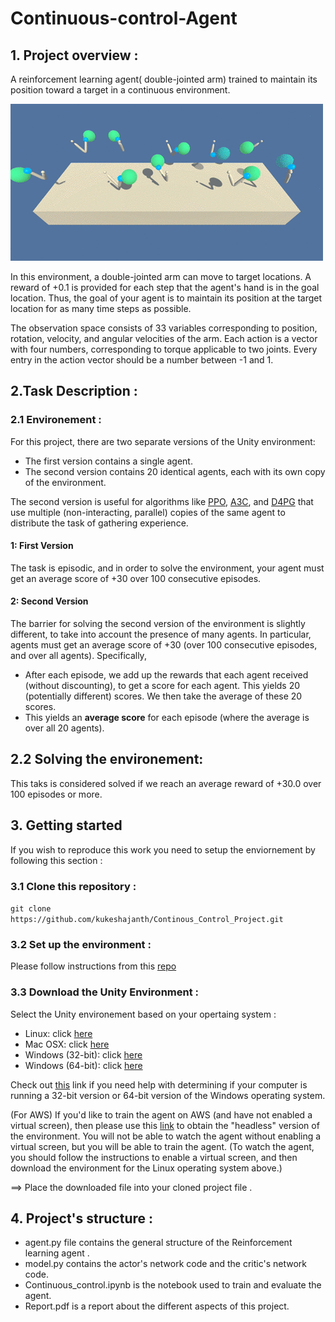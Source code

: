 # Continuous-control-Agent

## 1. Project overview : 
A reinforcement learning agent( double-jointed arm) trained to maintain its position toward a target in a continuous environment.

<img src ="reacher.gif"/>

In this environment, a double-jointed arm can move to target locations. A reward of +0.1 is provided for each step that the agent's hand is in the goal location. Thus, the goal of your agent is to maintain its position at the target location for as many time steps as possible.

The observation space consists of 33 variables corresponding to position, rotation, velocity, and angular velocities of the arm. Each action is a vector with four numbers, corresponding to torque applicable to two joints. Every entry in the action vector should be a number between -1 and 1.

## 2.Task Description :
### 2.1 Environement : 


For this project, there are two separate versions of the Unity environment:
- The first version contains a single agent.
- The second version contains 20 identical agents, each with its own copy of the environment.  

The second version is useful for algorithms like [PPO](https://arxiv.org/pdf/1707.06347.pdf), [A3C](https://arxiv.org/pdf/1602.01783.pdf), and [D4PG](https://openreview.net/pdf?id=SyZipzbCb) that use multiple (non-interacting, parallel) copies of the same agent to distribute the task of gathering experience.  

#### 1: First Version

The task is episodic, and in order to solve the environment, your agent must get an average score of +30 over 100 consecutive episodes.

#### 2: Second Version

The barrier for solving the second version of the environment is slightly different, to take into account the presence of many agents.  In particular, agents must get an average score of +30 (over 100 consecutive episodes, and over all agents).  Specifically,
- After each episode, we add up the rewards that each agent received (without discounting), to get a score for each agent.  This yields 20 (potentially different) scores.  We then take the average of these 20 scores. 
- This yields an **average score** for each episode (where the average is over all 20 agents).



## 2.2 Solving the environement: 
This taks is considered solved if we reach an average reward of +30.0 over 100 episodes or more.

## 3. Getting started 
If you wish to reproduce this work you need to setup the enviornement by following this section :

### 3.1 Clone this repository :
`
git clone https://github.com/kukeshajanth/Continous_Control_Project.git
`
### 3.2 Set up the environment : 

Please follow instructions from this [repo](https://github.com/udacity/deep-reinforcement-learning#dependencies)

### 3.3 Download the Unity Environment :

Select the Unity environement based on your opertaing system :

- Linux: click [here](https://s3-us-west-1.amazonaws.com/udacity-drlnd/P2/Reacher/one_agent/Reacher_Linux.zip)
- Mac OSX: click [here](https://s3-us-west-1.amazonaws.com/udacity-drlnd/P2/Reacher/one_agent/Reacher.app.zip)
- Windows (32-bit): click [here](https://s3-us-west-1.amazonaws.com/udacity-drlnd/P2/Reacher/one_agent/Reacher_Windows_x86.zip)
- Windows (64-bit): click [here](https://s3-us-west-1.amazonaws.com/udacity-drlnd/P2/Reacher/one_agent/Reacher_Windows_x86_64.zip)

Check out [this](https://support.microsoft.com/en-us/help/827218/how-to-determine-whether-a-computer-is-running-a-32-bit-version-or-64) link if you need help with determining if your computer is running a 32-bit version or 64-bit version of the Windows operating system.

(For AWS) If you'd like to train the agent on AWS (and have not enabled a virtual screen), then please use this [link](https://s3-us-west-1.amazonaws.com/udacity-drlnd/P2/Reacher/one_agent/Reacher_Linux_NoVis.zip) to obtain the "headless" version of the environment. You will not be able to watch the agent without enabling a virtual screen, but you will be able to train the agent. (To watch the agent, you should follow the instructions to enable a virtual screen, and then download the environment for the Linux operating system above.)

==> Place the downloaded file into your cloned project file .


## 4.  Project's structure :

- agent.py file contains the general structure of the Reinforcement learning agent .
- model.py contains the actor's network code and the critic's network code.
- Continuous_control.ipynb  is the notebook used to train and evaluate the agent.
- Report.pdf is a report about the different aspects of this project.
